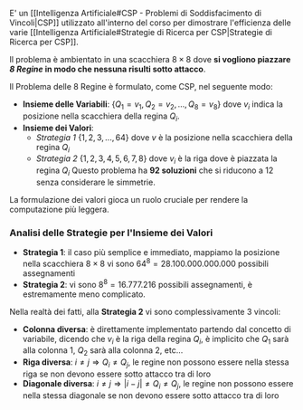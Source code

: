 E' un [[Intelligenza Artificiale#CSP - Problemi di Soddisfacimento di Vincoli|CSP]] utilizzato all'interno del corso per dimostrare l'efficienza delle varie [[Intelligenza Artificiale#Strategie di Ricerca per CSP|Strategie di Ricerca per CSP]].

Il problema è ambientato in una scacchiera $8\times8$ dove **si vogliono piazzare *8 Regine* in modo che nessuna risulti sotto attacco**. 

Il Problema delle 8 Regine è formulato, come CSP, nel seguente modo:
- **Insieme delle Variabili**: $\{Q_1=v_1, Q_2=v_2, ..., Q_8=v_8\}$ dove $v_i$ indica la posizione nella scacchiera della regina $Q_i$.
- **Insieme dei Valori**:
  - *Strategia 1* $\{1, 2, 3,...,64\}$ dove $v$ è la posizione nella scacchiera della regina $Q_i$
  - *Strategia 2* $\{1,2,3,4,5,6,7,8\}$ dove $v_i$ è la riga dove è piazzata la regina $Q_i$ 
Questo problema ha **92 soluzioni** che si riducono a 12 senza considerare le simmetrie.

La formulazione dei valori gioca un ruolo cruciale per rendere la computazione più leggera.

### Analisi delle Strategie per l'Insieme dei Valori
- **Strategia 1**: il caso più semplice e immediato, mappiamo la posizione nella scacchiera $8\times8$ vi sono $64^8=28.100.000.000.000$ possibili assegnamenti
- **Strategia 2**: vi sono $8^8=16.777.216$ possibili assegnamenti, è estremamente meno complicato.

Nella realtà dei fatti, alla **Strategia 2** vi sono complessivamente 3 vincoli:
- **Colonna diversa**: è direttamente implementato partendo dal concetto di variabile, dicendo che $v_i$ è la riga della regina $Q_i$, è implicito che $Q_1$ sarà alla colonna $1$, $Q_2$ sarà alla colonna $2$, $\text{etc}...$
- **Riga diversa**: $i\ne j \Rightarrow Q_i \ne Q_j$, le regine non possono essere nella stessa riga se non devono essere sotto attacco tra di loro
- **Diagonale diversa**: $i\ne j \Rightarrow |i-j|\ne Q_i \ne Q_j$, le regine non possono essere nella stessa diagonale se non devono essere sotto attacco tra di loro